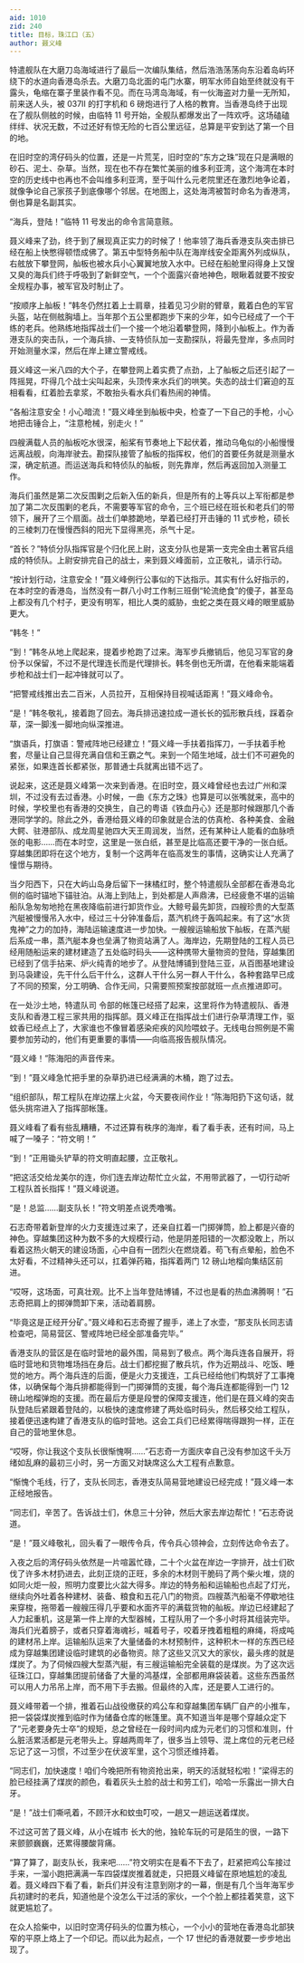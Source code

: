 ```yaml
---
aid: 1010
zid: 240
title: 目标，珠江口（五）
author: 聂义峰
---
```


特遣舰队在大磨刀岛海域进行了最后一次编队集结，然后浩浩荡荡向东沿着岛屿环绕下的水道向香港岛杀去。大磨刀岛北面的屯门水寨，明军水师自始至终就没有干露头，龟缩在寨子里装作看不见。而在马湾岛海域，有一伙海盗对力量一无所知，前来送人头，被 037II 的打字机和 6 磅炮进行了人格的教育。当香港岛终于出现在了舰队侧舷的时候，由临特 11 号开始，全舰队都爆发出了一阵欢呼。这场磕磕绊绊、状况无数，不过还好有惊无险的七百公里远征，总算是平安到达了第一个目的地。

在旧时空的湾仔码头的位置，还是一片荒芜，旧时空的“东方之珠”现在只是满眼的砂石、泥土、杂草。当然，现在也不存在繁忙美丽的维多利亚湾，这个海湾在本时空的历史线中也再也不会叫维多利亚湾，至于叫什么元老院里还在激烈地争论着，就像争论自己家孩子到底像哪个邻居。在地图上，这处海湾被暂时命名为香港湾，倒也算是名副其实。

“海兵，登陆！”临特 11 号发出的命令言简意赅。

聂义峰来了劲，终于到了展现真正实力的时候了！他率领了海兵香港支队突击排已经在船上快憋得顿悟成佛了。第五中型特务船中队在海岸线安全距离外列成纵队，右舷放下攀登网，舢板也被水兵小心翼翼地放入水中。已经在船舱里闷得身上又馊又臭的海兵们终于呼吸到了新鲜空气，一个个面露兴奋地神色，眼瞅着就要不按安全规程办事，被军官及时制止了。

“按顺序上舢板！”韩冬仍然扛着上士肩章，挂着见习少尉的臂章，戴着白色的军官头盔，站在侧舷胸墙上。当年那个五公里都跑步下来的少年，如今已经成了一个干练的老兵。他熟练地指挥战士们一个接一个地沿着攀登网，降到小舢板上。作为香港支队的突击队，一个海兵排、一支特侦队加一支勘探队，将最先登岸，多点同时开始测量水深，然后在岸上建立警戒线。

聂义峰这一米八四的大个子，在攀登网上着实费了点劲，上了舢板之后还引起了一阵摇晃，吓得几个战士尖叫起来，头顶传来水兵们的哄笑。失态的战士们窘迫的互相看看，红着脸去拿浆，不敢抬头看水兵们看热闹的神情。

“各船注意安全！小心暗流！”聂义峰坐到舢板中央，检查了一下自己的手枪，小心地把击锤合上，“注意枪械，别走火！”

四艘满载人员的舢板吃水很深，船桨有节奏地上下起伏着，推动乌龟似的小船慢慢远离战舰，向海岸驶去。勘探队接管了舢板的指挥权，他们的首要任务就是测量水深，确定航道。而运送海兵和特侦队的舢板，则先靠岸，然后再返回加入测量工作。

海兵们虽然是第二次反围剿之后新入伍的新兵，但是所有的上等兵以上军衔都是参加了第二次反围剿的老兵，不需要等军官的命令，三个班已经在班长和老兵们的带领下，展开了三个扇面。战士们单膝跪地，举着已经打开击锤的 11 式步枪，硕长的三棱刺刀在慢慢西斜的阳光下显得黑亮，杀气十足。

“首长？”特侦分队指挥官是个归化民上尉，这支分队也是第一支完全由土著官兵组成的特侦队。上尉安排完自己的战士，来到聂义峰面前，立正敬礼，请示行动。

“按计划行动，注意安全！”聂义峰例行公事似的下达指示。其实有什么好指示的，在本时空的香港岛，当然没有一群八小时工作制三班倒“轮流绝食”的傻子，甚至岛上都没有几个村子，更没有明军，相比人类的威胁，虫蛇之类在聂义峰的眼里威胁更大。

“韩冬！”

“到！”韩冬从地上爬起来，提着步枪跑了过来。海军步兵撤销后，他见习军官的身份予以保留，不过不是代理连长而是代理排长。韩冬倒也无所谓，在他看来能端着步枪和战士们一起冲锋就可以了。

“把警戒线推出去二百米，人员拉开，互相保持目视喊话距离！”聂义峰命令。

“是！”韩冬敬礼，接着跑了回去。海兵排迅速拉成一道长长的弧形散兵线，踩着杂草，深一脚浅一脚地向纵深推进。

“旗语兵，打旗语：警戒阵地已经建立！”聂义峰一手扶着指挥刀，一手扶着手枪套，尽量让自己显得充满自信和王霸之气。来到一个陌生地域，战士们不可避免的紧张，如果连首长都紧张，那普通士兵就离出错不远了。

说起来，这还是聂义峰第一次来到香港。在旧时空，聂义峰曾经也去过广州和深圳，不过没有去过香港。小时候，一曲《东方之珠》也算是可以张嘴就来，高中的时候，学校里也有香港的交换生，自己的粤语《铁血丹心》还是那时候跟那几个香港同学学的。除此之外，香港给聂义峰的印象就是合法的仿真枪、各种美食、金融大鳄、驻港部队、成龙周星驰四大天王周润发，当然，还有某种让人能看的血脉喷张的电影……而在本时空，这里是一张白纸，甚至是比临高还要干净的一张白纸。穿越集团即将在这个地方，复制一个这两年在临高发生的事情，这确实让人充满了憧憬与期待。

当夕阳西下，只在大屿山岛身后留下一抹橘红时，整个特遣舰队全部都在香港岛北侧的临时锚地下锚驻泊。从海上到陆上，到处都是人声鼎沸，已经疲惫不堪的运输船队急匆匆地抢在黑夜降临前进行卸货作业。大鲸号最先卸货，四艘珍贵的大型蒸汽艇被慢慢吊入水中，经过三十分钟准备后，蒸汽机终于轰鸣起来。有了这“水货鬼神”之力的加持，海陆运输速度进一步加快。一艘艘运输船放下舢板，在蒸汽艇后系成一串，蒸汽艇本身也垒满了物资站满了人。海岸边，先期登陆的工程人员已经用随船运来的建材建造了五处临时码头——这种携带大量物资的登陆，穿越集团已经到了信手拈来、炉火纯青的地步了。从登陆博铺到登陆三亚，从百图基地建设到马袅建设，先干什么后干什么，这群人干什么另一群人干什么，各种套路早已成了不同的预案，分工明确、合作无间，只需要照预案按部就班一点点推进即可。

在一处沙土地，特遣队司 令部的帐篷已经搭了起来，这里将作为特遣舰队、香港支队和香港工程三家共用的指挥部。聂义峰正在指挥战士们进行杂草清理工作，驱蚊香已经点上了，大家谁也不像冒着感染疟疾的风险喂蚊子。无线电台照例是不需要参加劳动的，他们有更重要的事情——向临高报告舰队情况。

“聂义峰！”陈海阳的声音传来。

“到！”聂义峰急忙把手里的杂草扔进已经满满的木桶，跑了过去。

“组织部队，帮工程队在岸边摆上火盆，今天要夜间作业！”陈海阳扔下这句话，就低头挑帘进入了指挥部帐篷。

聂义峰看了看有些乱糟糟，不过还算有秩序的海岸，看了看手表，还有时间，马上喊了一嗓子：“符文明！”

“到！”正用锄头铲草的符文明直起腰，立正敬礼。

“把这活交给龙美尔的连，你们连去岸边帮忙立火盆，不用带武器了，一切行动听工程队首长指挥！”聂义峰说道。

“是！总监……副支队长！”符文明差点说秃噜嘴。

石志奇带着新登岸的火力支援连过来了，还亲自扛着一门掷弹筒，脸上都是兴奋的神色。穿越集团这种为数不多的大规模行动，他是阴差阳错的一次都没敢上，所以看着这热火朝天的建设场面，心中自有一团烈火在燃烧着。苟飞有点晕船，脸色不太好看，不过精神头还可以，扛着弹药箱，指挥着两门 12 磅山地榴向集结区前进。

“哎呀，这场面，可真壮观。比不上当年登陆博铺，不过也是看的热血沸腾啊！”石志奇把肩上的掷弹筒卸下来，活动着肩膀。

“毕竟这是正经开分矿。”聂义峰和石志奇握了握手，递上了水壶，“那支队长同志请检查吧，简易营区、警戒阵地已经全部准备完毕。”

香港支队的营区是在临时营地的最外围，简易到了极点。两个海兵连各自展开，将临时营地和货物堆场挡在身后。战士们都挖掘了散兵坑，作为近期战斗、吃饭、睡觉的地方。两个海兵连的后面，便是火力支援连，工兵已经给他们构筑好了工事掩体，以确保每个海兵排都能得到一门掷弹筒的支援，每个海兵连都能得到一门 12 磅山地榴弹炮的支援。而在最后方便是段誉的保障支援连，他们是在聂义峰的突击队登陆后紧跟着登陆的，以极快的速度修建了两处临时码头，然后移交给工程队，接着便迅速构建了香港支队的临时营地。这会工兵们已经累得喘得跟狗一样，正在自己的营地里休息。

“哎呀，你让我这个支队长很惭愧啊……”石志奇一方面庆幸自己没有参加这千头万绪如乱麻的最初三小时，另一方面又对缺席这么大工程有点歉意。

“惭愧个毛线，行了，支队长同志，香港支队简易营地建设已经完成！”聂义峰一本正经地报告。

“同志们，辛苦了。告诉战士们，休息三十分钟，然后大家去岸边帮忙！”石志奇说道。

“是！”聂义峰敬礼，回头看了一眼传令兵，传令兵心领神会，立刻传达命令去了。

入夜之后的湾仔码头依然是一片喧嚣忙碌，二十个火盆在岸边一字排开，战士们砍伐了许多木材扔进去，此刻正烧的正旺，多余的木材则干脆码了两个柴火堆，烧的如同火炬一般，照明力度要比火盆大得多。岸边的特务船和运输船也点起了灯光，继续向外吐着各种建材、装备、粮食和五花八门的物资。四艘蒸汽船毫不停歇地往来穿梭，拖带着一艘艘压得几乎要和水面齐平的满载货物的舢板。岸边已经建起了人力起重机，这是第一件上岸的大型器械，工程队用了一个多小时将其组装完毕。海兵们光着膀子，或者只穿着海魂衫，喊着号子，咬着牙拽着粗粗的麻绳，将成吨的建材吊上岸。运输船队运来了大量储备的木材预制件，这种积木一样的东西已经成为穿越集团建设临时建筑的必备物资。除了这些又沉又大的家伙，最头疼的就是煤炭了。为了伺候四艘大型蒸汽艇，有三艘运输船完全装载的是煤炭。为了这次远征珠江口，穿越集团提前储备了大量的鸿基煤，全部都用麻袋装着。这些东西虽然可以用人力吊吊上岸，而不用下手去搬。但最终的入库，还是要人工进行的。

聂义峰带着一个排，推着石山战役缴获的鸡公车和穿越集团车辆厂自产的小推车，把一袋袋煤炭推到临时作为储备仓库的帐篷里。真不知道当年是哪个穿越众定下了“元老要身先士卒”的规矩，总之曾经在一段时间内成为元老们的习惯和准则，什么脏活累活都是元老带头上。穿越两周年了，很多当上领导、混上席位的元老已经忘记了这一习惯，不过至少在伏波军里，这个习惯还维持着。

“同志们，加快速度！咱们今晚把所有物资抢出来，明天的活就轻松啦！”梁得志的脸已经挂满了煤炭的颜色，看着灰头土脸的战士和劳工们，哈哈一乐露出一排大白牙。

“是！”战士们嘶吼着，不顾汗水和蚊虫叮咬，一趟又一趟运送着煤炭。

不过这可苦了聂义峰，从小在城市 长大的他，独轮车玩的可是陌生的很，一路下来颤颤巍巍，还累得腰酸背痛。

“算了算了，副支队长，我来吧……”符文明实在是看不下去了，赶紧把鸡公车接过手来，一溜小跑把满满一车四袋煤炭推着就走，只把聂义峰留在原地尴尬的凌乱着。聂义峰四下看了看，新兵们并没有注意到刚才的一幕，倒是有几个当年海军步兵初建时的老兵，知道他是个没怎么干过活的家伙，一个个脸上都挂着笑意，这下就更尴尬了。

在众人拾柴中，以旧时空湾仔码头的位置为核心，一个小小的营地在香港岛北部狭窄的平原上烙上了一个印记。而以此为起点，一个 17 世纪的香港就要一步步地出现了。
